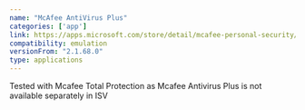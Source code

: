 ```yaml
---
name: "McAfee AntiVirus Plus"
categories: ['app']
link: https://apps.microsoft.com/store/detail/mcafee-personal-security/9N1SQW2NKPDS?hl=en-us&gl=us&rtc=1
compatibility: emulation
versionFrom: "2.1.68.0"
type: applications
---
```


Tested with Mcafee Total Protection as Mcafee Antivirus Plus is not available separately in ISV
